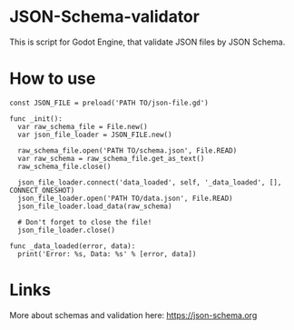 # JSON-Schema-validator
This is script for Godot Engine, that validate JSON files by JSON Schema.

# How to use
```gdscript
const JSON_FILE = preload('PATH TO/json-file.gd')

func _init():
  var raw_schema_file = File.new()
  var json_file_loader = JSON_FILE.new()

  raw_schema_file.open('PATH TO/schema.json', File.READ)
  var raw_schema = raw_schema_file.get_as_text()
  raw_schema_file.close()

  json_file_loader.connect('data_loaded', self, '_data_loaded', [], CONNECT_ONESHOT)
  json_file_loader.open('PATH TO/data.json', File.READ)
  json_file_loader.load_data(raw_schema)

  # Don't forget to close the file!
  json_file_loader.close()

func _data_loaded(error, data):
  print('Error: %s, Data: %s' % [error, data])

```

# Links
More about schemas and validation here: https://json-schema.org
